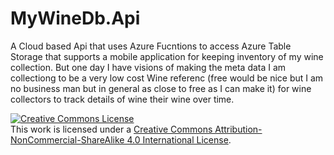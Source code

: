 # MyWineDb.Api
A Cloud based Api that uses Azure Fucntions to access Azure Table Storage that supports a mobile application for keeping inventory of my wine collection. But one day I have visions of making the meta data I am collectiong to be a very low cost Wine referenc (free would be nice but I am no business man but in general as close to free as I can make it) for wine collectors to track details of wine their wine over time.

<a rel="license" href="http://creativecommons.org/licenses/by-nc-sa/4.0/"><img alt="Creative Commons License" style="border-width:0" src="https://i.creativecommons.org/l/by-nc-sa/4.0/88x31.png" /></a><br />This work is licensed under a <a rel="license" href="http://creativecommons.org/licenses/by-nc-sa/4.0/">Creative Commons Attribution-NonCommercial-ShareAlike 4.0 International License</a>.
